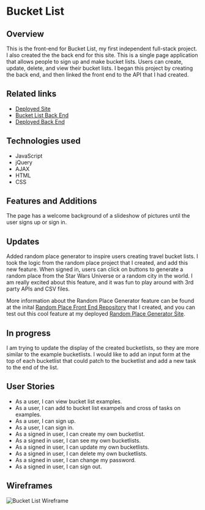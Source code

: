 # Bucket List 

## Overview
This is the front-end for Bucket List, my first independent full-stack project. I also created the the back end for this site. This is a single page application that allows people to sign up and make bucket lists. Users can create, update, delete, and view their bucket lists. I began this project by creating the back end, and then linked the front end to the API that I had created. 

## Related links
- [Deployed Site](https://ashratigan.github.io/bucket-list-client/ "Bucket List Deployed Site")
- [Bucket List Back End](https://github.com/ashratigan/bucket-list-api "Bucket List Back End")
- [Deployed Back End](https://thawing-anchorage-52719.herokuapp.com/ "Bucket List Deployed Back End")

## Technologies used
- JavaScript
- jQuery
- AJAX
- HTML
- CSS

## Features and Additions
The page has a welcome background of a slideshow of pictures until the user signs up or sign in.

## Updates
Added random place generator to inspire users creating travel bucket lists. I took the logic from the random place project that I created, and add this new feature. When signed in, users can click on buttons to generate a random place from the Star Wars Universe or a random city in the world. I am really excited about this feature, and it was fun to play around with 3rd party APIs and CSV files. 

More information about the Random Place Generator feature can be found at the inital [Random Place Front End Repository](https://github.com/ashratigan/random-place-client "Random Place Front End") that I created, and you can test out this cool feature at my deployed [Random Place Generator Site](https://ashratigan.github.io/random-place-client/ "Random Place Site"). 

## In progress
I am trying to update the display of the created bucketlists, so they are more similar to the example bucketlists. I would like to add an input form at the top of each bucketlist that could patch to the bucketlist and add a new task to the end of the list. 

## User Stories
- As a user, I can view bucket list examples.
- As a user, I can add to bucket list exampels and cross of tasks on examples.
- As a user, I can sign up.
- As a user, I can sign in.
- As a signed in user, I can create my own bucketlist. 
- As a signed in user, I can see my own bucketlists. 
- As a signed in user, I can update my own bucketlists. 
- As a signed in user, I can delete my own bucketlists. 
- As a signed in user, I can change my password.
- As a signed in user, I can sign out.

## Wireframes
![Bucket List Wireframe](https://i.imgur.com/A2hi7hy.jpg)


